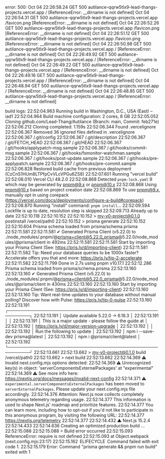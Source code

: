 error: 500: 
Oct 04 22:26:58.24
GET
500
autilance-qqrw5tlx9-lead-thangs-projects.vercel.app
/
[ReferenceError: __dirname is not defined]
Oct 04 22:26:54.31
GET
500
autilance-qqrw5tlx9-lead-thangs-projects.vercel.app
/favicon.png
[ReferenceError: __dirname is not defined]
Oct 04 22:26:52.26
GET
500
autilance-qqrw5tlx9-lead-thangs-projects.vercel.app
/favicon.png
[ReferenceError: __dirname is not defined]
Oct 04 22:26:51.12
GET
500
autilance-qqrw5tlx9-lead-thangs-projects.vercel.app
/favicon.png
[ReferenceError: __dirname is not defined]
Oct 04 22:26:50.98
GET
500
autilance-qqrw5tlx9-lead-thangs-projects.vercel.app
/
[ReferenceError: __dirname is not defined]
Oct 04 22:26:49.92
GET
500
autilance-qqrw5tlx9-lead-thangs-projects.vercel.app
/
[ReferenceError: __dirname is not defined]
Oct 04 22:26:49.22
GET
500
autilance-qqrw5tlx9-lead-thangs-projects.vercel.app
/
[ReferenceError: __dirname is not defined]
Oct 04 22:26:49.16
GET
500
autilance-qqrw5tlx9-lead-thangs-projects.vercel.app
/
[ReferenceError: __dirname is not defined]
Oct 04 22:26:48.94
GET
500
autilance-qqrw5tlx9-lead-thangs-projects.vercel.app
/
[ReferenceError: __dirname is not defined]
Oct 04 22:26:48.85
GET
500
autilance-qqrw5tlx9-lead-thangs-projects.vercel.app
/
[ReferenceError: __dirname is not defined]

build logs:
22:52:04.963 Running build in Washington, D.C., USA (East) – iad1
22:52:04.964 Build machine configuration: 2 cores, 8 GB
22:52:05.052 Cloning github.com/Lead-Thang/Autilance (Branch: main, Commit: feb271e)
22:52:06.212 Cloning completed: 1.159s
22:52:06.344 Found .vercelignore
22:52:06.367 Removed 36 ignored files defined in .vercelignore
22:52:06.367   /.git/config
22:52:06.367   /.git/description
22:52:06.367   /.git/FETCH_HEAD
22:52:06.367   /.git/HEAD
22:52:06.367   /.git/hooks/applypatch-msg.sample
22:52:06.367   /.git/hooks/commit-msg.sample
22:52:06.367   /.git/hooks/fsmonitor-watchman.sample
22:52:06.367   /.git/hooks/post-update.sample
22:52:06.367   /.git/hooks/pre-applypatch.sample
22:52:06.367   /.git/hooks/pre-commit.sample
22:52:06.828 Restored build cache from previous deployment (CzCnS1HUm8LTPfpCvVLcVPGu6ZS8)
22:52:07.601 Running "vercel build"
22:52:08.010 Vercel CLI 48.2.0
22:52:08.868 Detected `pnpm-lock.yaml` 9 which may be generated by pnpm@9.x or pnpm@10.x
22:52:08.868 Using pnpm@10.x based on project creation date
22:52:08.869 To use pnpm@9.x, manually opt in using corepack (https://vercel.com/docs/deployments/configure-a-build#corepack)
22:52:08.870 Running "install" command: `pnpm install`...
22:52:09.594 Lockfile is up to date, resolution step is skipped
22:52:09.713 Already up to date
22:52:10.118 
22:52:10.152 
22:52:10.152 > my-v0-project@0.1.0 postinstall /vercel/path0
22:52:10.152 > prisma generate
22:52:10.152 
22:52:10.604 Prisma schema loaded from prisma/schema.prisma
22:52:11.581 
22:52:11.581 ✔ Generated Prisma Client (v5.22.0) to ./node_modules/.pnpm/@prisma+client@5.22.0_prisma@5.22.0/node_modules/@prisma/client in 492ms
22:52:11.581 
22:52:11.581 Start by importing your Prisma Client (See: https://pris.ly/d/importing-client)
22:52:11.581 
22:52:11.582 Tip: Need your database queries to be 1000x faster? Accelerate offers you that and more: https://pris.ly/tip-2-accelerate
22:52:11.582 
22:52:11.799 Done in 2.7s using pnpm v10.17.1
22:52:12.286 Prisma schema loaded from prisma/schema.prisma
22:52:13.160 
22:52:13.160 ✔ Generated Prisma Client (v5.22.0) to ./node_modules/.pnpm/@prisma+client@5.22.0_prisma@5.22.0/node_modules/@prisma/client in 430ms
22:52:13.160 
22:52:13.160 Start by importing your Prisma Client (See: https://pris.ly/d/importing-client)
22:52:13.160 
22:52:13.160 Tip: Want real-time updates to your database without manual polling? Discover how with Pulse: https://pris.ly/tip-0-pulse
22:52:13.160 
22:52:13.191 ┌─────────────────────────────────────────────────────────┐
22:52:13.191 │  Update available 5.22.0 -> 6.16.3                      │
22:52:13.191 │                                                         │
22:52:13.191 │  This is a major update - please follow the guide at    │
22:52:13.192 │  https://pris.ly/d/major-version-upgrade                │
22:52:13.192 │                                                         │
22:52:13.192 │  Run the following to update                            │
22:52:13.192 │    npm i --save-dev prisma@latest                       │
22:52:13.192 │    npm i @prisma/client@latest                          │
22:52:13.192 └─────────────────────────────────────────────────────────┘
22:52:13.661 
22:52:13.662 > my-v0-project@0.1.0 build /vercel/path0
22:52:13.662 > next build
22:52:13.662 
22:52:14.369  ⚠ Invalid next.config.mjs options detected: 
22:52:14.369  ⚠     Unrecognized key(s) in object: 'serverComponentsExternalPackages' at "experimental"
22:52:14.369  ⚠ See more info here: https://nextjs.org/docs/messages/invalid-next-config
22:52:14.371  ⚠ `experimental.serverComponentsExternalPackages` has been moved to `serverExternalPackages`. Please update your next.config.mjs file accordingly.
22:52:14.376 Attention: Next.js now collects completely anonymous telemetry regarding usage.
22:52:14.377 This information is used to shape Next.js' roadmap and prioritize features.
22:52:14.377 You can learn more, including how to opt-out if you'd not like to participate in this anonymous program, by visiting the following URL:
22:52:14.377 https://nextjs.org/telemetry
22:52:14.377 
22:52:14.432    ▲ Next.js 15.2.4
22:52:14.433 
22:52:14.636    Creating an optimized production build ...
22:52:15.088 
22:52:15.088 > Build error occurred
22:52:15.093 ReferenceError: require is not defined
22:52:15.093     at Object.webpack (next.config.mjs:23:17)
22:52:15.162  ELIFECYCLE  Command failed with exit code 1.
22:52:15.179 Error: Command "prisma generate && pnpm run build" exited with 1

